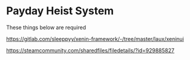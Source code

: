# Payday Heist System

These things below are required

https://gitlab.com/sleeppyy/xenin-framework/-/tree/master/laux/xeninui

https://steamcommunity.com/sharedfiles/filedetails/?id=929885827
